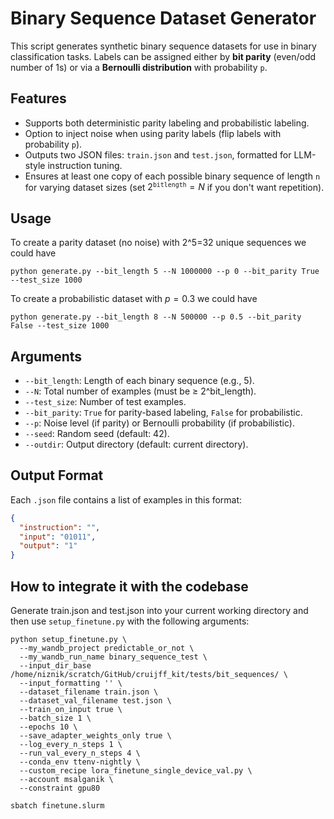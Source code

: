 # Binary Sequence Dataset Generator

This script generates synthetic binary sequence datasets for use in binary classification tasks. Labels can be assigned either by **bit parity** (even/odd number of 1s) or via a **Bernoulli distribution** with probability `p`.

## Features

* Supports both deterministic parity labeling and probabilistic labeling.
* Option to inject noise when using parity labels (flip labels with probability `p`).
* Outputs two JSON files: `train.json` and `test.json`, formatted for LLM-style instruction tuning.
* Ensures at least one copy of each possible binary sequence of length `n` for varying dataset sizes (set $2^\texttt{bitlength} = N$ if you don't want repetition). 

## Usage

To create a parity dataset (no noise) with 2^5=32 unique sequences we could have

```
python generate.py --bit_length 5 --N 1000000 --p 0 --bit_parity True --test_size 1000
```

To create a probabilistic dataset with $p = 0.3$ we could have

```
python generate.py --bit_length 8 --N 500000 --p 0.5 --bit_parity False --test_size 1000
```

## Arguments

* `--bit_length`: Length of each binary sequence (e.g., 5).
* `--N`: Total number of examples (must be ≥ 2^bit\_length).
* `--test_size`: Number of test examples.
* `--bit_parity`: `True` for parity-based labeling, `False` for probabilistic.
* `--p`: Noise level (if parity) or Bernoulli probability (if probabilistic).
* `--seed`: Random seed (default: 42).
* `--outdir`: Output directory (default: current directory).

## Output Format

Each `.json` file contains a list of examples in this format:

```json
{
  "instruction": "",
  "input": "01011",
  "output": "1"
}
```

## How to integrate it with the codebase

Generate train.json and test.json into your current working directory and then use `setup_finetune.py` with the following arguments:

```
python setup_finetune.py \
  --my_wandb_project predictable_or_not \
  --my_wandb_run_name binary_sequence_test \
  --input_dir_base /home/niznik/scratch/GitHub/cruijff_kit/tests/bit_sequences/ \
  --input_formatting '' \
  --dataset_filename train.json \
  --dataset_val_filename test.json \
  --train_on_input true \
  --batch_size 1 \
  --epochs 10 \
  --save_adapter_weights_only true \
  --log_every_n_steps 1 \
  --run_val_every_n_steps 4 \
  --conda_env ttenv-nightly \
  --custom_recipe lora_finetune_single_device_val.py \
  --account msalganik \
  --constraint gpu80

sbatch finetune.slurm
```
